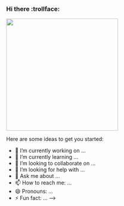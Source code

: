 ### Hi there :trollface:
<div>
<a href="https://tracker.gg/valorant/profile/riot/YuritoKiller%239415/overview" target="_blank"> <img width="300px" height="300px" src="https://www.google.com/search?q=valorant&client=opera&sa=X&bih=619&biw=1326&hl=pt-BR&sxsrf=AB5stBgKBfPpfhRBUORyr_T-8YNb-9IDQA:1691092355806&tbm=isch&source=iu&ictx=1&vet=1&fir=7CaiZ2jSZypAuM%252CN8vdbTvHpb513M%252C%252Fg%252F11j8wvrz8z%253B9TTC4AyLHDYmaM%252Cina2_L41_WV-2M%252C_%253B62gVLDFyltxY6M%252CPRX5z8QCC0IKmM%252C_%253BNs2Yi1tROzfPIM%252CJjxgaZI_xkkTIM%252C_%253BhhZUfpnNvbP3FM%252C6WJ0jZ5TLXIvzM%252C_&usg=AI4_-kSWiVRk9ofpvquYVGGOvabzcfmHEQ&ved=2ahUKEwiPwpn5ocGAAxVyDtQKHVCGDS8Q_B16BAhWEAE#imgrc=7CaiZ2jSZypAuM"
target="_blank"></a>
</div>

Here are some ideas to get you started:

- 🔭 I’m currently working on ...
- 🌱 I’m currently learning ...
- 👯 I’m looking to collaborate on ...
- 🤔 I’m looking for help with ...
- 💬 Ask me about ...
- 📫 How to reach me: ...
- 😄 Pronouns: ...
- ⚡ Fun fact: ...
-->
